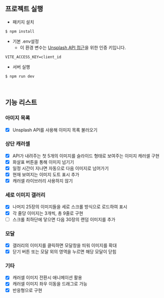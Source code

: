 ## 프로젝트 실행

- 패키지 설치

```
$ npm install
```

- 기본 .env설정
  - 이 환경 변수는 [Unsplash API 접근](https://unsplash.com/documentation#authorization)을 위한 인증 키입니다.

```
VITE_ACCESS_KEY=client_id
```

- 서버 실행

```
$ npm run dev
```

<br/>

## 기능 리스트

### 아미지 목록

- [x] Unsplash API를 사용해 이미지 목록 불러오기

### 상단 캐러셀

- [x] API가 내려주는 첫 5개의 이미지를 슬라이드 형태로 보여주는 이미지 캐러셀 구현
- [x] 화살표 버튼을 통해 이미지 넘기기
- [x] 일정 시간이 지나면 자동으로 다음 이미지로 넘어가기
- [x] 현재 보여지는 이미지 도트 표시 추가
- [x] 캐러셀 라이브러리 사용하지 않기

### 세로 이미지 갤러리

- [x] 나머지 25장의 이미지들을 세로 스크롤 방식으로 로드하여 표시
- [x] 각 줄당 이미지는 3개씩, 총 9줄로 구현
- [ ] 스크롤 최하단에 닿으면 다음 30장의 랜덤 이미지를 추가

### 모달

- [x] 갤러리의 이미지를 클릭하면 모달창을 띄워 이미지를 확대
- [x] 닫기 버튼 또는 모달 외의 영역을 누르면 해당 모달이 닫힘

### 기타

- [x] 캐러셀 이미지 전환시 애니메이션 활용
- [x] 캐러셀 이미지 좌우 이동을 드래그로 가능
- [x] 반응형으로 구현
